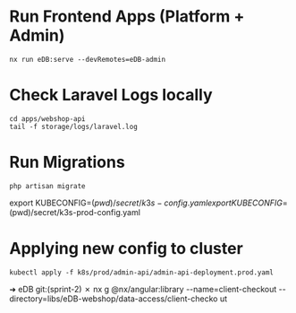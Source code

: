 # Run Frontend Apps (Platform + Admin)

`nx run eDB:serve --devRemotes=eDB-admin`

# Check Laravel Logs locally

`cd apps/webshop-api`  
`tail -f storage/logs/laravel.log`

# Run Migrations

`php artisan migrate`

export KUBECONFIG=$(pwd)/secret/k3s-config.yaml
export KUBECONFIG=$(pwd)/secret/k3s-prod-config.yaml

# Applying new config to cluster

`kubectl apply -f k8s/prod/admin-api/admin-api-deployment.prod.yaml`

➜ eDB git:(sprint-2) ✗ nx g @nx/angular:library --name=client-checkout --directory=libs/eDB-webshop/data-access/client-checko
ut
